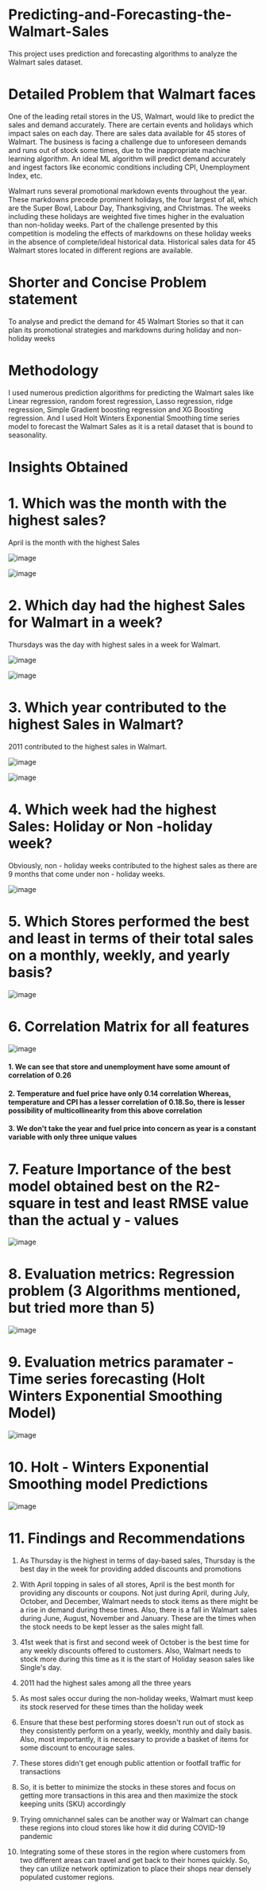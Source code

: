 # Predicting-and-Forecasting-the-Walmart-Sales
This project uses prediction and forecasting algorithms to analyze the Walmart sales dataset.


# Detailed Problem that Walmart faces

One of the leading retail stores in the US, Walmart, would like to predict the sales and demand accurately. There are certain events and holidays which impact sales on each day. There are sales data available for 45 stores of Walmart. The business is facing a challenge due to unforeseen demands and runs out of stock some times, due to the inappropriate machine learning algorithm. An ideal ML algorithm will predict demand accurately and ingest factors like economic conditions including CPI, Unemployment Index, etc.

Walmart runs several promotional markdown events throughout the year. These markdowns precede prominent holidays, the four largest of all, which are the Super Bowl, Labour Day, Thanksgiving, and Christmas. The weeks including these holidays are weighted five times higher in the evaluation than non-holiday weeks. Part of the challenge presented by this competition is modeling the effects of markdowns on these holiday weeks in the absence of complete/ideal historical data. Historical sales data for 45 Walmart stores located in different regions are available.

# Shorter and Concise Problem statement


To analyse and predict the demand for 45 Walmart Stories so that it can plan its promotional strategies and markdowns during holiday and non-holiday weeks


# Methodology 

I used numerous prediction algorithms for predicting the Walmart sales like Linear regression, random forest regression, Lasso regression, ridge regression, Simple Gradient boosting regression and XG Boosting regression. And I used Holt Winters Exponential Smoothing time series model to forecast the Walmart Sales as it is a retail dataset that is bound to seasonality. 


# Insights Obtained


# 1.  Which was the month with the highest sales?

April is the month with the highest Sales 

![image](https://github.com/lnsimha95/Predicting-and-Forecasting-the-Walmart-Sales/assets/109967940/07094aaa-49e9-4e92-855b-c575686f8797)

![image](https://github.com/lnsimha95/Predicting-and-Forecasting-the-Walmart-Sales/assets/109967940/f811bce7-266f-4109-99a0-c86bd448e35f)


# 2. Which day had the highest Sales for Walmart in a week? 

Thursdays was the day with highest sales in a week for Walmart. 

![image](https://github.com/lnsimha95/Predicting-and-Forecasting-the-Walmart-Sales/assets/109967940/de2a9f3c-de02-4283-addf-42f571c553a7)

![image](https://github.com/lnsimha95/Predicting-and-Forecasting-the-Walmart-Sales/assets/109967940/9d2dd2ad-6f14-4550-a6b5-5b520bed4123)


# 3. Which year contributed to the highest Sales in Walmart? 

2011 contributed to the highest sales in Walmart. 

![image](https://github.com/lnsimha95/Predicting-and-Forecasting-the-Walmart-Sales/assets/109967940/8b53b94e-c72b-4bd4-80c1-67873813801c)

![image](https://github.com/lnsimha95/Predicting-and-Forecasting-the-Walmart-Sales/assets/109967940/5b85b1ef-446d-4171-badd-76499878c673)



# 4. Which week had the highest Sales: Holiday or Non -holiday week?

Obviously, non - holiday weeks contributed to the highest sales as there are 9 months that come under non - holiday weeks. 

![image](https://github.com/lnsimha95/Predicting-and-Forecasting-the-Walmart-Sales/assets/109967940/66065805-99c4-4028-8a3c-bb28bff54796)


# 5. Which Stores performed the best and least in terms of their total sales on a monthly, weekly, and yearly basis? 


![image](https://github.com/lnsimha95/Predicting-and-Forecasting-the-Walmart-Sales/assets/109967940/eb97af7a-51b5-4bfa-b17d-ce705fef9f7f)


# 6. Correlation Matrix for all features 

![image](https://github.com/lnsimha95/Predicting-and-Forecasting-the-Walmart-Sales/assets/109967940/bc452588-ea43-4950-bbb0-0e6f3ab8f961)

#### 1. We can see that store and unemployment have some amount of correlation of 0.26
#### 2. Temperature and fuel price have only 0.14 correlation Whereas, temperature and CPI has a lesser correlation of 0.18.So, there is lesser possibility of multicollinearity from this above correlation 
#### 3. We don't take the year and fuel price into concern as year is a constant variable with only three unique values


# 7. Feature Importance of the best model obtained best on the R2-square in test and least RMSE value than the actual y - values 

![image](https://github.com/lnsimha95/Predicting-and-Forecasting-the-Walmart-Sales/assets/109967940/2d970894-824d-4ec3-a6df-6cda52d35184)


# 8. Evaluation metrics: Regression problem (3 Algorithms mentioned, but tried more than 5)

![image](https://github.com/lnsimha95/Predicting-and-Forecasting-the-Walmart-Sales/assets/109967940/c0893c33-c154-4179-922a-8e8a137a821e)


# 9. Evaluation metrics paramater - Time series forecasting (Holt Winters Exponential Smoothing Model) 

![image](https://github.com/lnsimha95/Predicting-and-Forecasting-the-Walmart-Sales/assets/109967940/a5704225-19ff-4dd0-bcf9-da75d2f1c9b4)


# 10. Holt - Winters Exponential Smoothing model Predictions 

![image](https://github.com/lnsimha95/Predicting-and-Forecasting-the-Walmart-Sales/assets/109967940/bb67e959-2bdd-420c-947e-82c4aad28bf7)


# 11. Findings and Recommendations

1. As Thursday is the highest in terms of day-based sales, Thursday is the best day in the week for providing added discounts and promotions

2. With April topping in sales of all stores, April is the best month for providing any discounts or coupons. Not just during April, during July, October, and December, Walmart needs to stock items as there might be a rise in demand during these times. Also, there is a fall in Walmart sales during June, August, November and January. These are the times when the stock needs to be kept lesser as the sales might fall. 

3. 41st week that is first and second week of October is the best time for any weekly discounts offered to customers. Also, Walmart needs to stock more during this time as it is the start of Holiday season sales like Single's day. 

4. 2011 had the highest sales among all the three years

5. As most sales occur during the non-holiday weeks, Walmart must keep its stock reserved for these times than the holiday week

6. Ensure that these best performing stores doesn't run out of stock as they consistently perform on a yearly, weekly, monthly and daily basis. Also, most importantly, it is necessary to provide a basket of items for some discount to encourage sales. 

7. These stores didn't get enough public attention or footfall traffic for transactions 

8. So, it is better to minimize the stocks in these stores and focus on getting more transactions in this area and then maximize the stock keeping units (SKU) accordingly

9. Trying omnichannel sales can be another way or Walmart can change these regions into cloud stores like how it did during COVID-19 pandemic

10. Integrating some of these stores in the region where customers from two different areas can travel and get back to their homes quickly. So, they can utilize network optimization to place their shops near densely populated customer regions. 










